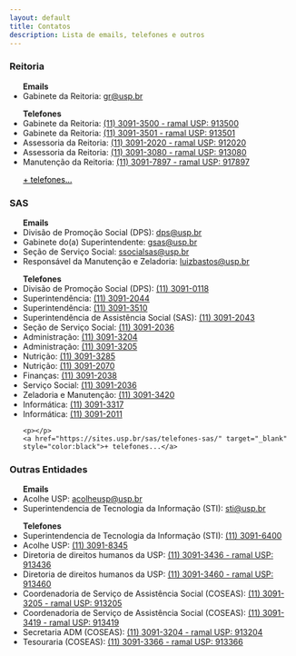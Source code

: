 ```yaml
---
layout: default
title: Contatos
description: Lista de emails, telefones e outros
---
```


<!-- 
Em href="" colocar dentro das aspas o link 
do caminho do arquivo audios.md do respectivo ano
-->

<h3>Reitoria</h3>
<ul>
    <b>Emails</b>
    <li>Gabinete da Reitoria: <a href="mailto:gr@usp.br">gr@usp.br</a></li>
    <p></p>
    <b>Telefones</b>
    <li>Gabinete da Reitoria: <a href="tel:1130913500">(11) 3091-3500 - ramal USP: 913500</a></li>
    <li>Gabinete da Reitoria: <a href="tel:1130913501">(11) 3091-3501 - ramal USP: 913501</a></li>
    <li>Assessoria da Reitoria: <a href="tel:1130912020">(11) 3091-2020 - ramal USP: 912020</a></li>
    <li>Assessoria da Reitoria: <a href="tel:1130913080">(11) 3091-3080 - ramal USP: 913080</a></li>
    <li>Manutenção da Reitoria: <a href="tel:1130917897">(11) 3091-7897 - ramal USP: 917897</a></li>
    <p></p>
    <a href="https://uspdigital.usp.br/telefonia/unidadeTelefoneListar?codigoLocal=8&siglaUnidade=RUSP&nomeUnidade=Reitoria%20da%20Universidade%20de%20S%E3o%20Paulo" target="_blank" style="color:black">+ telefones...</a>
</ul>

<h3>SAS</h3>
<ul>
    <b>Emails</b>
    <li>Divisão de Promoção Social (DPS): <a href="mailto:dps@usp.br">dps@usp.br</a></li>
    <li>Gabinete do(a) Superintendente: <a href="mailto:gsas@usp.br">gsas@usp.br</a></li>
    <li>Seção de Serviço Social: <a href="mailto:ssocialsas@usp.br">ssocialsas@usp.br</a></li>
    <li>Responsável da Manutenção e Zeladoria: <a href="mailto:luizbastos@usp.br">luizbastos@usp.br</a></li>
    <p></p>
    <b>Telefones</b>
    <li>Divisão de Promoção Social (DPS): <a href="tel:+551130910118">(11) 3091-0118</a></li>
    <li>Superintendência: <a href="tel:+551130912044">(11) 3091-2044</a></li>
    <li>Superintendência: <a href="tel:+551130913510">(11) 3091-3510</a></li>
    <li>Superintendência de Assistência Social (SAS): <a href="tel:+551130912043">(11) 3091-2043</a></li>
    <li>Seção de Serviço Social: <a href="tel:+551130912036">(11) 3091-2036</a></li>
    <li>Administração: <a href="tel:+551130913204">(11) 3091-3204</a></li>
    <li>Administração: <a href="tel:+551130913205">(11) 3091-3205</a></li>
    <li>Nutrição: <a href="tel:+551130913285">(11) 3091-3285</a></li>
    <li>Nutrição: <a href="tel:+551130912070">(11) 3091-2070</a></li>
    <li>Finanças: <a href="tel:+551130912038">(11) 3091-2038</a></li>
    <li>Serviço Social: <a href="tel:+551130912036">(11) 3091-2036</a></li>
    <li>Zeladoria e Manutenção: <a href="tel:+551130913420">(11) 3091-3420</a></li>
    <li>Informática: <a href="tel:+551130913317">(11) 3091-3317</a></li>
    <li>Informática: <a href="tel:+551130912011">(11) 3091-2011</a></li>

    <p></p>
    <a href="https://sites.usp.br/sas/telefones-sas/" target="_blank" style="color:black">+ telefones...</a>
</ul>

<h3>Outras Entidades</h3>
<ul>
    <b>Emails</b>
    <li>Acolhe USP: <a href="mailto:acolheusp@usp.br">acolheusp@usp.br</a></li>
    <li>Superintendencia de Tecnologia da Informação (STI): <a href="mailto:sti@usp.br">sti@usp.br</a></li>
    <p></p>
    <b>Telefones</b>
    <li>Superintendencia de Tecnologia da Informação (STI): <a href="tel:+551130916400">(11) 3091-6400</a></li>
    <li>Acolhe USP: <a href="tel:+551130918345">(11) 3091-8345</a></li>
    <li>Diretoria de direitos humanos da USP: <a href="tel:+551130913436">(11) 3091-3436 - ramal USP: 913436</a></li>
    <li>Diretoria de direitos humanos da USP: <a href="tel:+551130913460">(11) 3091-3460 - ramal USP: 913460</a></li>
    <li>Coordenadoria de Serviço de Assistência Social (COSEAS): <a href="tel:+551130913205">(11) 3091-3205 - ramal USP: 913205</a></li>
    <li>Coordenadoria de Serviço de Assistência Social (COSEAS): <a href="tel:+551130913419">(11) 3091-3419 - ramal USP: 913419</a></li>
    <li>Secretaria ADM (COSEAS): <a href="tel:+551130913204">(11) 3091-3204 - ramal USP: 913204</a></li>
    <li>Tesouraria (COSEAS): <a href="tel:+551130913366">(11) 3091-3366 - ramal USP: 913366</a></li>

</ul>
